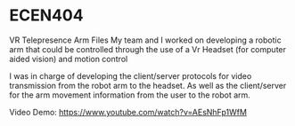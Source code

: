 # ECEN404
VR Telepresence Arm Files
My team and I worked on developing a robotic arm that could be controlled through the use of a Vr Headset (for computer aided vision) and motion control

I was in charge of developing the client/server protocols for video transmission from the robot arm to the headset. As well as the client/server for the arm movement information from the user to the robot arm. 

Video Demo: https://www.youtube.com/watch?v=AEsNhFp1WfM

